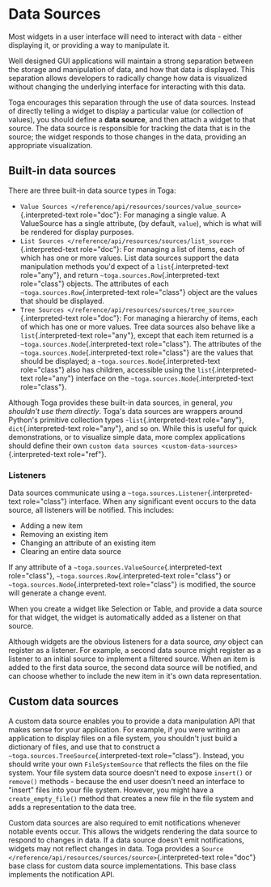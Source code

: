 # Data Sources

Most widgets in a user interface will need to interact with data -
either displaying it, or providing a way to manipulate it.

Well designed GUI applications will maintain a strong separation between
the storage and manipulation of data, and how that data is displayed.
This separation allows developers to radically change how data is
visualized without changing the underlying interface for interacting
with this data.

Toga encourages this separation through the use of data sources. Instead
of directly telling a widget to display a particular value (or
collection of values), you should define a **data source**, and then
attach a widget to that source. The data source is responsible for
tracking the data that is in the source; the widget responds to those
changes in the data, providing an appropriate visualization.

## Built-in data sources

There are three built-in data source types in Toga:

- `Value Sources </reference/api/resources/sources/value_source>`{.interpreted-text
  role="doc"}: For managing a single value. A ValueSource has a single
  attribute, (by default, `value`), which is what will be rendered for
  display purposes.
- `List Sources </reference/api/resources/sources/list_source>`{.interpreted-text
  role="doc"}: For managing a list of items, each of which has one or
  more values. List data sources support the data manipulation methods
  you'd expect of a `list`{.interpreted-text role="any"}, and return
  `~toga.sources.Row`{.interpreted-text role="class"} objects. The
  attributes of each `~toga.sources.Row`{.interpreted-text role="class"}
  object are the values that should be displayed.
- `Tree Sources </reference/api/resources/sources/tree_source>`{.interpreted-text
  role="doc"}: For managing a hierarchy of items, each of which has one
  or more values. Tree data sources also behave like a
  `list`{.interpreted-text role="any"}, except that each item returned
  is a `~toga.sources.Node`{.interpreted-text role="class"}. The
  attributes of the `~toga.sources.Node`{.interpreted-text role="class"}
  are the values that should be displayed; a
  `~toga.sources.Node`{.interpreted-text role="class"} also has
  children, accessible using the `list`{.interpreted-text role="any"}
  interface on the `~toga.sources.Node`{.interpreted-text role="class"}.

Although Toga provides these built-in data sources, in general, *you
shouldn't use them directly*. Toga's data sources are wrappers around
Python's primitive collection types -`list`{.interpreted-text
role="any"}, `dict`{.interpreted-text role="any"}, and so on. While this
is useful for quick demonstrations, or to visualize simple data, more
complex applications should define their own `custom
data sources <custom-data-sources>`{.interpreted-text role="ref"}.

### Listeners

Data sources communicate using a
`~toga.sources.Listener`{.interpreted-text role="class"} interface. When
any significant event occurs to the data source, all listeners will be
notified. This includes:

- Adding a new item
- Removing an existing item
- Changing an attribute of an existing item
- Clearing an entire data source

If any attribute of a `~toga.sources.ValueSource`{.interpreted-text
role="class"}, `~toga.sources.Row`{.interpreted-text role="class"} or
`~toga.sources.Node`{.interpreted-text role="class"} is modified, the
source will generate a change event.

When you create a widget like Selection or Table, and provide a data
source for that widget, the widget is automatically added as a listener
on that source.

Although widgets are the obvious listeners for a data source, *any*
object can register as a listener. For example, a second data source
might register as a listener to an initial source to implement a
filtered source. When an item is added to the first data source, the
second data source will be notified, and can choose whether to include
the new item in it's own data representation.

## Custom data sources

A custom data source enables you to provide a data manipulation API that
makes sense for your application. For example, if you were writing an
application to display files on a file system, you shouldn't just build
a dictionary of files, and use that to construct a
`~toga.sources.TreeSource`{.interpreted-text role="class"}. Instead, you
should write your own `FileSystemSource` that reflects the files on the
file system. Your file system data source doesn't need to expose
`insert()` or `remove()` methods - because the end user doesn't need an
interface to "insert" files into your file system. However, you might
have a `create_empty_file()` method that creates a new file in the file
system and adds a representation to the data tree.

Custom data sources are also required to emit notifications whenever
notable events occur. This allows the widgets rendering the data source
to respond to changes in data. If a data source doesn't emit
notifications, widgets may not reflect changes in data. Toga provides a
`Source </reference/api/resources/sources/source>`{.interpreted-text
role="doc"} base class for custom data source implementations. This base
class implements the notification API.
